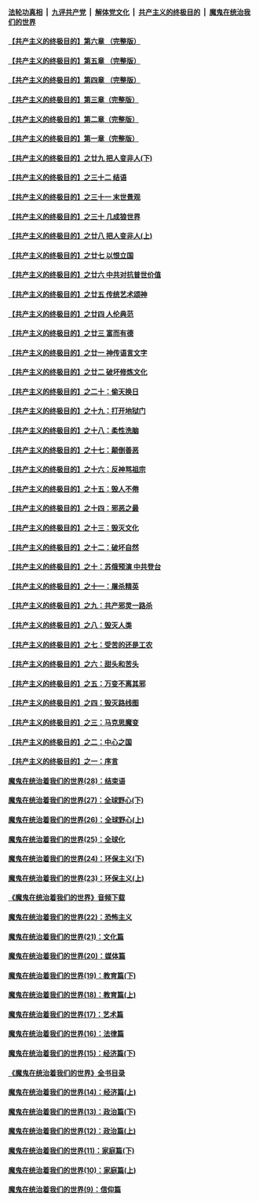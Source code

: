 ####  [法轮功真相](../../../../basic/blob/master/README.md?t=01211252) &nbsp;|&nbsp; [九评共产党](../../../../9ping.md/blob/master/README.md?t=01211252) &nbsp;|&nbsp; [解体党文化](../../../../jtdwh.md/blob/master/README.md?t=01211252)  &nbsp;|&nbsp; [共产主义的终极目的](../../../../gczydzjmd.md/blob/master/README.md?t=01211252) &nbsp;|&nbsp; [魔鬼在统治我们的世界](../../../../mgztzwmdsj.md/blob/master/README.md?t=01211252) 

#### [【共产主义的终极目的】第六章 （完整版）](../pages/nsc422/n11428913.md?t=01211252) 

#### [【共产主义的终极目的】第五章 （完整版）](../pages/nsc422/n11428912.md?t=01211252) 

#### [【共产主义的终极目的】第四章 （完整版）](../pages/nsc422/n11428907.md?t=01211252) 

#### [【共产主义的终极目的】第三章（完整版）](../pages/nsc422/n11428848.md?t=01211252) 

#### [【共产主义的终极目的】第二章（完整版）](../pages/nsc422/n11428831.md?t=01211252) 

#### [【共产主义的终极目的】第一章（完整版）](../pages/nsc422/n11417651.md?t=01211252) 

#### [【共产主义的终极目的】之廿九 把人变非人(下)](../pages/nsc422/n11344140.md?t=01211252) 

#### [【共产主义的终极目的】之三十二 结语](../pages/nsc422/n11360535.md?t=01211252) 

#### [【共产主义的终极目的】之三十一 末世景观](../pages/nsc422/n11351129.md?t=01211252) 

#### [【共产主义的终极目的】之三十 几成狼世界](../pages/nsc422/n11348280.md?t=01211252) 

#### [【共产主义的终极目的】之廿八 把人变非人(上)](../pages/nsc422/n11340492.md?t=01211252) 

#### [【共产主义的终极目的】之廿七 以恨立国](../pages/nsc422/n11336944.md?t=01211252) 

#### [【共产主义的终极目的】之廿六 中共对抗普世价值](../pages/nsc422/n11324785.md?t=01211252) 

#### [【共产主义的终极目的】之廿五 传统艺术颂神](../pages/nsc422/n11296396.md?t=01211252) 

#### [【共产主义的终极目的】之廿四 人伦典范](../pages/nsc422/n11296397.md?t=01211252) 

#### [【共产主义的终极目的】之廿三 富而有德](../pages/nsc422/n11283598.md?t=01211252) 

#### [【共产主义的终极目的】之廿一 神传语言文字](../pages/nsc422/n11263265.md?t=01211252) 

#### [【共产主义的终极目的】之廿二 破坏修炼文化](../pages/nsc422/n11245728.md?t=01211252) 

#### [【共产主义的终极目的】之二十：偷天换日](../pages/nsc422/n11238846.md?t=01211252) 

#### [【共产主义的终极目的】之十九：打开地狱门](../pages/nsc422/n11206376.md?t=01211252) 

#### [【共产主义的终极目的】之十八：柔性洗脑](../pages/nsc422/n11199994.md?t=01211252) 

#### [【共产主义的终极目的】之十七：颠倒善恶](../pages/nsc422/n11179782.md?t=01211252) 

#### [【共产主义的终极目的】之十六：反神骂祖宗](../pages/nsc422/n11166798.md?t=01211252) 

#### [【共产主义的终极目的】之十五：毁人不倦](../pages/nsc422/n11166792.md?t=01211252) 

#### [【共产主义的终极目的】之十四：邪恶之最](../pages/nsc422/n11150249.md?t=01211252) 

#### [【共产主义的终极目的】之十三：毁灭文化](../pages/nsc422/n11135227.md?t=01211252) 

#### [【共产主义的终极目的】之十二：破坏自然](../pages/nsc422/n11135214.md?t=01211252) 

#### [【共产主义的终极目的】之十：苏俄预演 中共登台](../pages/nsc422/n11118424.md?t=01211252) 

#### [【共产主义的终极目的】之十一：屠杀精英](../pages/nsc422/n11118442.md?t=01211252) 

#### [【共产主义的终极目的】之九：共产邪灵一路杀](../pages/nsc422/n11114139.md?t=01211252) 

#### [【共产主义的终极目的】之八：毁灭人类](../pages/nsc422/n11108503.md?t=01211252) 

#### [【共产主义的终极目的】之七：受苦的还是工农](../pages/nsc422/n11101809.md?t=01211252) 

#### [【共产主义的终极目的】之六：甜头和苦头](../pages/nsc422/n11096971.md?t=01211252) 

#### [【共产主义的终极目的】之五：万变不离其邪](../pages/nsc422/n11091285.md?t=01211252) 

#### [【共产主义的终极目的】之四：毁灭路线图](../pages/nsc422/n11086284.md?t=01211252) 

#### [【共产主义的终极目的】之三：马克思魔变](../pages/nsc422/n11061941.md?t=01211252) 

#### [【共产主义的终极目的】之二：中心之国](../pages/nsc422/n11047728.md?t=01211252) 

#### [【共产主义的终极目的】之一：序言](../pages/nsc422/n11086077.md?t=01211252) 

#### [魔鬼在统治着我们的世界(28)：结束语](../pages/nsc422/n10936246.md?t=01211252) 

#### [魔鬼在统治着我们的世界(27)：全球野心(下)](../pages/nsc422/n10928319.md?t=01211252) 

#### [魔鬼在统治着我们的世界(26)：全球野心(上)](../pages/nsc422/n10900318.md?t=01211252) 

#### [魔鬼在统治着我们的世界(25)：全球化](../pages/nsc422/n10788205.md?t=01211252) 

#### [魔鬼在统治着我们的世界(24)：环保主义(下)](../pages/nsc422/n10695307.md?t=01211252) 

#### [魔鬼在统治着我们的世界(23)：环保主义(上)](../pages/nsc422/n10688613.md?t=01211252) 

#### [《魔鬼在统治着我们的世界》音频下载](../pages/nsc422/n10635553.md?t=01211252) 

#### [魔鬼在统治着我们的世界(22)：恐怖主义](../pages/nsc422/n10614727.md?t=01211252) 

#### [魔鬼在统治着我们的世界(21)：文化篇](../pages/nsc422/n10597706.md?t=01211252) 

#### [魔鬼在统治着我们的世界(20)：媒体篇](../pages/nsc422/n10586579.md?t=01211252) 

#### [魔鬼在统治着我们的世界(19)：教育篇(下)](../pages/nsc422/n10564808.md?t=01211252) 

#### [魔鬼在统治着我们的世界(18)：教育篇(上)](../pages/nsc422/n10526970.md?t=01211252) 

#### [魔鬼在统治着我们的世界(17)：艺术篇](../pages/nsc422/n10499093.md?t=01211252) 

#### [魔鬼在统治着我们的世界(16)：法律篇](../pages/nsc422/n10485969.md?t=01211252) 

#### [魔鬼在统治着我们的世界(15)：经济篇(下)](../pages/nsc422/n10469975.md?t=01211252) 

#### [《魔鬼在统治着我们的世界》全书目录](../pages/nsc422/n10464261.md?t=01211252) 

#### [魔鬼在统治着我们的世界(14)：经济篇(上)](../pages/nsc422/n10457370.md?t=01211252) 

#### [魔鬼在统治着我们的世界(13)：政治篇(下)](../pages/nsc422/n10448270.md?t=01211252) 

#### [魔鬼在统治着我们的世界(12)：政治篇(上)](../pages/nsc422/n10444576.md?t=01211252) 

#### [魔鬼在统治着我们的世界(11)：家庭篇(下)](../pages/nsc422/n10440961.md?t=01211252) 

#### [魔鬼在统治着我们的世界(10)：家庭篇(上)](../pages/nsc422/n10435448.md?t=01211252) 

#### [魔鬼在统治着我们的世界(9)：信仰篇](../pages/nsc422/n10432159.md?t=01211252) 

